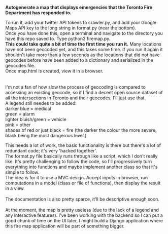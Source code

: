 <b>Autogenerate a map that displays emergencies that the Toronto Fire Department has responded to.</b> <br />

To run it, add your twitter API tokens to crawler.py, and add your Google Maps API key to the long string in format.py (near the bottom).<br />
Once you have done this, open a terminal and navigate to the directory you have this repo saved to. Type python3 firemap.py.<br />
<b>This could take quite a bit of time the first time you run it.</b> Many locations have not been geocoded yet, and this takes some time. If you run it again it shouldn't take more than a few seconds as the locations that did not have geocodes before have been added to a dictionary and serialized in the geocodes file.<br />
Once map.html is created, view it in a browser.<br /><br /><br />
I'm not a fan of how slow the process of geocoding is compared to accessing an existing geocode, so if I find a decent open source dataset of all the intersections in Toronto and their geocodes, I'll just use that.<br />
A legend still needes to be added:<br />
darker blue = medical<br />
green = alarm<br />
lighter bluish/green = vehicle <br />
pink = other<br />
shades of red or just black = fire (the darker the colour the more severe, black being the most dangerous level.)<br />

This needs a lot of work, the basic functionality is there but there's a lot of redundant code; it's very 'hacked together'.<br />
The format.py file basically runs through like a script, which I don't really like. It's pretty challenging to follow the code, so I'll progressively turn everything into functions and maybe implement another class so that it's simple to follow.<br /> The idea is for it to use a MVC design. Accept inputs in browser, run computations in a model (class or file of functions), then display the result in a view.<br /><br />
The documentation is also pretty sparce, it'll be descriptive enough soon.<br /><br />
At the moment, the map is pretty useless (due to the lack of a legend and any interactive features). I've been working with the backend so I can put a good chunk of time on the UI later, I might build a Django application where this fire map application will be part of something bigger.
